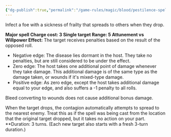 ```yaml
---
{"dg-publish":true,"permalink":"/game-rules/magic/blood/pestilence-spells/roaming-contagion/"}
---
```


Infect a foe with a sickness of frailty that spreads to others when they drop.

**Major spell
Charge cost: 3
Single target
Range: 5
Attunement vs Willpower
Effect:** The target receives penalties based on the result of the opposed roll. 
- Negative edge: The disease lies dormant in the host. They take no penalties, but are still considered to be under the effect.
- Zero edge: The host takes one additional point of damage whenever they take damage. This additional damage is of the same type as the damage taken, or wounds if it's mixed-type damage.
- Positive edge: As zero edge, except the host takes additional damage equal to your edge, and also suffers a -1 penalty to all rolls.

Bleed converting to wounds does not cause additional bonus damage.

When the target drops, the contagion automatically attempts to spread to the nearest enemy. Treat this as if the spell was being cast from the location that the original target dropped, but it takes no action on your part.
**Duration: 3 turns. (Each new target also starts with a fresh 3-turn duration.)